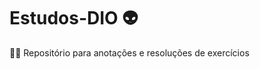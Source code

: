 # Estudos-DIO :alien:

:woman_technologist: Repositório para anotações e resoluções de exercícios 


